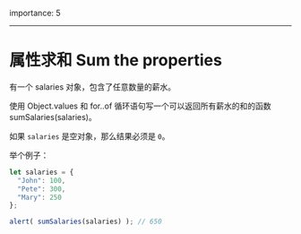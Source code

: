importance: 5

---

# 属性求和 Sum the properties

有一个 salaries 对象，包含了任意数量的薪水。

使用 Object.values 和 for..of 循环语句写一个可以返回所有薪水的和的函数sumSalaries(salaries)。

如果 `salaries` 是空对象，那么结果必须是 `0`。

举个例子：

```js
let salaries = {
  "John": 100,
  "Pete": 300,
  "Mary": 250
};

alert( sumSalaries(salaries) ); // 650
```

